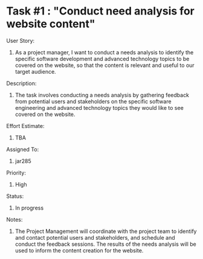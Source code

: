 # Task #1 : "Conduct need analysis for website content"

User Story: 
1. As a project manager, I want to conduct a needs analysis to identify the specific software development and advanced technology topics to be covered on the website, so that the content is relevant and useful to our target audience.

Description:
1. The task involves conducting a needs analysis by gathering feedback from potential users and stakeholders on the specific software engineering and advanced technology topics they would like to see covered on the website. 

Effort Estimate: 
1. TBA

Assigned To: 
1. jar285

Priority: 
1. High

Status: 
1. In progress

Notes: 
1. The Project Management will coordinate with the project team to identify and contact potential users and stakeholders, and schedule and conduct the feedback sessions. The results of the needs analysis will be used to inform the content creation for the website.
